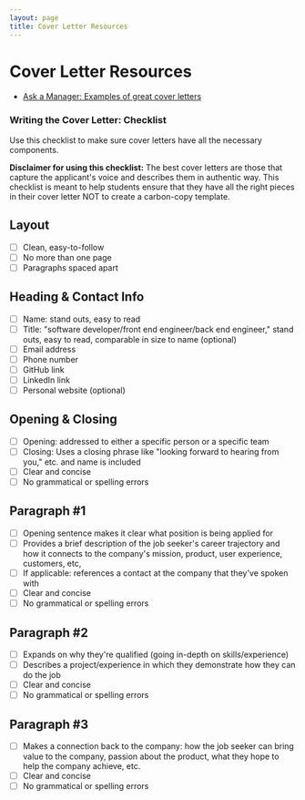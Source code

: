 ```yaml
---
layout: page
title: Cover Letter Resources
---
```


# Cover Letter Resources

* [Ask a Manager: Examples of great cover letters](https://www.askamanager.org/category/cover-letters)


### Writing the Cover Letter: Checklist
Use this checklist to make sure cover letters have all the necessary components. 

**Disclaimer for using this checklist:** The best cover letters are those that capture the applicant's voice and describes them in authentic way. This checklist is meant to help students ensure that they have all the right pieces in their cover letter NOT to create a carbon-copy template. 

## Layout
- [ ] Clean, easy-to-follow
- [ ] No more than one page
- [ ] Paragraphs spaced apart

## Heading & Contact Info
- [ ] Name: stand outs, easy to read
- [ ] Title: "software developer/front end engineer/back end engineer," stand outs, easy to read, comparable in size to name (optional)
- [ ] Email address
- [ ] Phone number
- [ ] GitHub link 
- [ ] LinkedIn link 
- [ ] Personal website (optional)

## Opening & Closing
- [ ] Opening: addressed to either a specific person or a specific team
- [ ] Closing: Uses a closing phrase like "looking forward to hearing from you," etc. and name is included
- [ ] Clear and concise
- [ ] No grammatical or spelling errors

## Paragraph #1 
- [ ] Opening sentence makes it clear what position is being applied for
- [ ] Provides a brief description of the job seeker's career trajectory and how it connects to the company's mission, product, user experience, customers, etc, 
- [ ] If applicable: references a contact at the company that they've spoken with 
- [ ] Clear and concise
- [ ] No grammatical or spelling errors

## Paragraph #2
- [ ] Expands on why they're qualified (going in-depth on skills/experience)
- [ ] Describes a project/experience in which they demonstrate how they can do the job
- [ ] Clear and concise
- [ ] No grammatical or spelling errors

## Paragraph #3
- [ ] Makes a connection back to the company: how the job seeker can bring value to the company, passion about the product, what they hope to help the company achieve, etc.
- [ ] Clear and concise
- [ ] No grammatical or spelling errors
